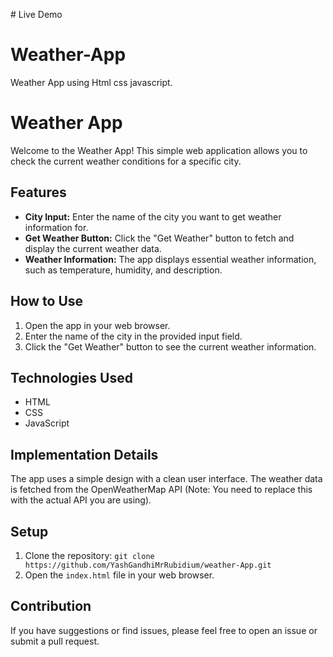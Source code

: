 
<a herf="https://weather-app.yashjgandhieduc.repl.co/"># Live Demo</a>
# Weather-App
Weather App using Html css javascript.
# Weather App

Welcome to the Weather App! This simple web application allows you to check the current weather conditions for a specific city.

## Features

- **City Input:** Enter the name of the city you want to get weather information for.
- **Get Weather Button:** Click the "Get Weather" button to fetch and display the current weather data.
- **Weather Information:** The app displays essential weather information, such as temperature, humidity, and description.

## How to Use

1. Open the app in your web browser.
2. Enter the name of the city in the provided input field.
3. Click the "Get Weather" button to see the current weather information.

## Technologies Used

- HTML
- CSS
- JavaScript

## Implementation Details

The app uses a simple design with a clean user interface. The weather data is fetched from the OpenWeatherMap API (Note: You need to replace this with the actual API you are using).

## Setup

1. Clone the repository: `git clone https://github.com/YashGandhiMrRubidium/weather-App.git`
2. Open the `index.html` file in your web browser.

## Contribution

If you have suggestions or find issues, please feel free to open an issue or submit a pull request.
